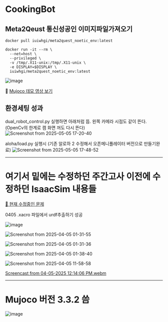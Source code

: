 # CookingBot

## Meta2Qeust 통신성공인 이미지파일가져오기

```
docker pull iuiwhgi/meta2quest_noetic_env:latest
```

```
docker run -it --rm \
  --net=host \
  --privileged \
  -v /tmp/.X11-unix:/tmp/.X11-unix \
  -e DISPLAY=$DISPLAY \
  iuiwhgi/meta2quest_noetic_env:latest
```
![image](https://github.com/user-attachments/assets/83e4d38d-93a9-4b37-a6cb-c141e8251b6a)


🎥 [Mujoco 데모 영상 보기](https://youtu.be/vcx9XtKrGoE?si=CAnEslmHp8IWnlmw)



## 환경세팅 성과

dual_robot_control.py 실행하면 아래처럼 뜸. 왼쪽 카메라 시점도 같이 뜬다. (OpenCv의 한계로 캠 화면 꺼도 다시 뜬다)
![Screenshot from 2025-05-05 17-20-40](https://github.com/user-attachments/assets/913a4958-0eb0-4f68-b391-84cd8cf90755)

aloha/load.py 실행시 (기존 알로하 2 수정해서 오픈메니퓰레이터 버전으로 만들기완료)
![Screenshot from 2025-05-05 17-48-52](https://github.com/user-attachments/assets/40c36ed0-ee19-49e1-b83c-8a63d0653785)




















---

# 여기서 밑에는 수정하던  주간고사 이전에 수정하던 IsaacSim 내용들

[🔗 현재 수정중인 문제](https://github.com/iui-whgi/CookingBot/blob/main/URDF/Problem.md)

0405 
.xacro 파일에서 urdf추출하기 성공

![image](https://github.com/user-attachments/assets/7fbbbb7a-5edb-459a-bed4-3cd5b304c0a6)

![Screenshot from 2025-04-05 01-31-55](https://github.com/user-attachments/assets/992026a6-3fb8-4b4b-bb2c-861327da45ee)

![Screenshot from 2025-04-05 01-31-36](https://github.com/user-attachments/assets/abe7eaa8-8c96-4f4d-8e32-c5a8e5f4feee)

![Screenshot from 2025-04-05 01-38-40](https://github.com/user-attachments/assets/9a03bef4-fee0-4242-bdff-a45a8a9ce2c7)




![Screenshot from 2025-04-05 11-58-58](https://github.com/user-attachments/assets/a5098753-da61-41dc-a8a5-8c6ac0b2e657)

[Screencast from 04-05-2025 12:14:06 PM.webm](https://github.com/user-attachments/assets/2109adbe-9ddc-4c07-a56c-a2e60628716b)

---

# Mujoco 버전 3.3.2 씀


![image](https://github.com/user-attachments/assets/d2102733-f83f-45b5-a0cd-27157a977541)
